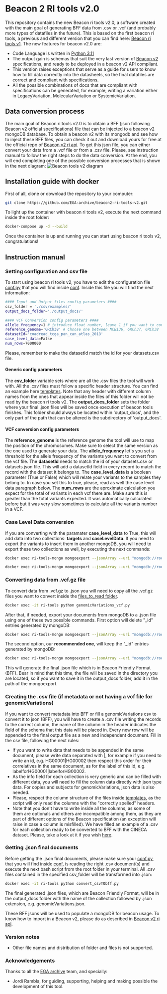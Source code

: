 # Beacon 2 RI tools v2.0

This repository contains the new Beacon ri tools v2.0, a software created with the main goal of generating BFF data from .csv or .vcf (and probably more types of datafiles in the future). This is based on the first beacon ri tools, a previous and different version that you can find here: [Beacon ri tools v1](https://github.com/EGA-archive/beacon2-ri-tools). The new features for beacon v2.0 are:

* Code Language is written in [Python 3.11](https://www.python.org/downloads/release/python-3110/)
* The output gain is schemas that suit the very last version of [Beacon v2](https://github.com/ga4gh-beacon/beacon-v2) specifications, and ready to be deployed in a beacon v2 API compliant.
* This version raises exceptions that serve as a guide for users to know how to fill data correctly into the datasheets, so the final datafiles are correct and compliant with specifications.
* All the possible combinations of docs that are compliant with specifications can be generated, for example, writing a variation either in LegacyVariation, MolecularVariation or SystemicVariation.

## Data conversion process

The main goal of Beacon ri tools v2.0 is to obtain a BFF (json following Beacon v2 official specifications) file that can be injected to a beacon v2 mongoDB database. To obtain a beacon v2 with its mongodb and see how to inject these BFF files, you can check it out and download yours for free at the official repo of [Beacon v2 ri api](https://github.com/EGA-archive/beacon2-ri-api).
To get this json file, you can either convert your data from a .vcf file or from a .csv file. Please, see instruction manual to follow the right steps to do the data conversion. At the end, you will end completing one of the possible conversion processes that is shown in the next diagram:
![Beacon tools v2 diagram](https://github.com/EGA-archive/beacon2-ri-tools-v2/blob/main/files/beacon-ri-tools-v2-figure-new.jpg)

## Installation guide with docker

First of all, clone or download the repository to your computer:
```bash
git clone https://github.com/EGA-archive/beacon2-ri-tools-v2.git
```

To light up the container with beacon ri tools v2, execute the next command inside the root folder:
```bash
docker-compose up -d --build
```

Once the container is up and running you can start using beacon ri tools v2, congratulations!

## Instruction manual

### Setting configuration and csv file

To start using beacon ri tools v2, you have to edit the configuration file [conf.py](https://github.com/EGA-archive/beacon2-ri-tools-v2/tree/main/conf/conf.py) that you will find inside [conf](https://github.com/EGA-archive/beacon2-ri-tools-v2/tree/main/conf). Inside this file you will find the next information:
```bash
#### Input and Output files config parameters ####
csv_folder = './csv/examples/'
output_docs_folder='./output_docs/'

#### VCF Conversion config parameters ####
allele_frequency=1 # introduce float number, leave 1 if you want to convert all the variants
reference_genome='GRCh38' # Choose one between NCBI36, GRCh37, GRCh38
datasetId='coadread_tcga_pan_can_atlas_2018'
case_level_data=False
num_rows=7000000
```

Please, remember to make the datasetId match the id for your datasets.csv file.

#### Generic config parameters
The **csv_folder** variable sets where are all the .csv files the tool will work with. All the .csv files must follow a specific header structure. You can find an example here [templates](https://github.com/EGA-archive/beacon2-ri-tools-v2/tree/main/csv/templates). Note that any header with different column names from the ones that appear inside the files of this folder will not be read by the beacon ri tools v2.
The **output_docs_folder** sets the folder where your final .json files will be saved once execution of beacon tools finishes.  This folder should always be located within 'output_docs', and the only part of the path that can be altered is the subdirectory of 'output_docs'.

#### VCF conversion config parameters
The **reference_genome** is the reference genome the tool will use to map the position of the chromosomes. Make sure to select the same version as the one used to generate your data. 
The **allele_frequency** let's you set a threshold for the allele frequency of the variants you want to convert from the vcf file.
The **datasetId** needs to match the id of your datasets.csv or datasets.json file. This will add a datasetId field in every record to match the record with the dataset it belongs to.
The **case_level_data** is a boolean parameter (True or False) which will relate your variants to the samples they belong to. In case you set this to true, please, read as well the case level data paragraph below.
The **num_rows** are the aproximate calculation you expect for the total of variants in each vcf there are. Make sure this is greater than the total variants expected. It was automatically calculated before but it was very slow sometimes to calculate all the variants number in a VCF.

### Case Level Data conversion

If you are converting with the paramater **case_level_data** to True, this will add data into two collections: **targets** and **caseLevelData**. If you need to export the variants to insert them in another mongoDB, you will need to export these two collections as well, by executing the next commands:

```bash
docker exec ri-tools-mongo mongoexport --jsonArray --uri "mongodb://root:example@127.0.0.1:27017/beacon?authSource=admin" --collection caseLevelData > caseLevelData.json
```
```bash
docker exec ri-tools-mongo mongoexport --jsonArray --uri "mongodb://root:example@127.0.0.1:27017/beacon?authSource=admin" --collection targets > targets.json
```

### Converting data from .vcf.gz file

To convert data from .vcf.gz to .json you will need to copy all the .vcf.gz files you want to convert inside the [files_to_read folder](https://github.com/EGA-archive/beacon2-ri-tools-v2/tree/main/files/vcf/files_to_read).

```bash
docker exec -it ri-tools python genomicVariations_vcf.py
```
After that, if needed, export your documents from mongoDB to a .json file using one of these two possible commands. 
First option will delete "_id" entries generated by mongoDB:
```bash
docker exec ri-tools-mongo mongoexport --jsonArray --uri "mongodb://root:example@127.0.0.1:27017/beacon?authSource=admin" --collection genomicVariations | sed '/"_id":/s/"_id":[^,]*,//g' > genomicVariations.json
```
The second option, our **recommended one**, will keep the "_id" entries generated by mongoDB:
```bash
docker exec ri-tools-mongo mongoexport --jsonArray --uri "mongodb://root:example@127.0.0.1:27017/beacon?authSource=admin" --collection genomicVariations > genomicVariations.json
```
This will generate the final .json file which is in Beacon Friendly Format (BFF). Bear in mind that this time, the file will be saved in the directory you are located, so if you want to save it in the output_docs folder, add it in the path of the mongoexport.

### Creating the .csv file (if metadata or not having a vcf file for genomicVariations)

If you want to convert metadata into BFF or fill a genomicVariations csv to convert it to json (BFF), you will have to create a .csv file writing the records to the correct column, the name of the column in the header indicates the field of the schema that this data will be placed in. Every new row will be appended to the final output file as a new and independent document. 
Fill in the csv file, following the next rules:
* If you want to write data that needs to be appended in the same document, please write data separated with |, for example if you need to write an id, e.g. HG00001|HG00002 then respect this order for their correlatives in the same document, as for the label of this id, e.g. labelforHG00001|labelforHG00002.
* As the info field for each collection is very generic and can be filled with different data, you will need to fill the column data directly with json type data. For copies and subjects for genomicVariations, json data is also needed.
* Please, respect the column structure of the files inside [templates](https://github.com/EGA-archive/beacon2-ri-tools-v2/tree/main/csv/templates), as the script will only read the columns with the "correctly spelled" headers.
* Note that you don't have to write inside all the columns, as some of them are optionals and others are incompatible among them, as they are part of different options of the Beacon specification (an exception will raise in case a column is misfilled).
We have filled an example of a .csv for each collection ready to be converted to BFF with the CINECA dataset. Please, take a look at it if you wish [here](https://github.com/EGA-archive/beacon2-ri-tools-v2/tree/main/csv/examples).

### Getting .json final documents

Before getting the .json final documents, please make sure your [conf.py](https://github.com/EGA-archive/beacon2-ri-tools-v2/tree/main/conf/conf.py), that you will find inside [conf](https://github.com/EGA-archive/beacon2-ri-tools-v2/tree/main/conf), is reading the right .csv document(s) and execute the next bash script from the root folder in your terminal. All .csv files contained in the specified csv_folder will be transformed into .json:
```bash
docker exec -it ri-tools python convert_csvTObff.py
```

The final generated .json files, which are Beacon Friendly Format, will be in the output_docs folder with the name of the collection followed by .json extension, e.g. genomicVariations.json. 

These BFF jsons will be used to populate a mongoDB for beacon usage. To know how to import in a Beacon v2, please do as described in [Beacon v2 ri api](https://github.com/EGA-archive/beacon2-ri-api).

### Version notes

* Other file names and distribution of folder and files is not supported.

### Acknowledgements

Thanks to all the [EGA archive](https://ega-archive.org/) team, and specially: 
* Jordi Rambla, for guiding, supporting, helping and making possible the development of this tool.

